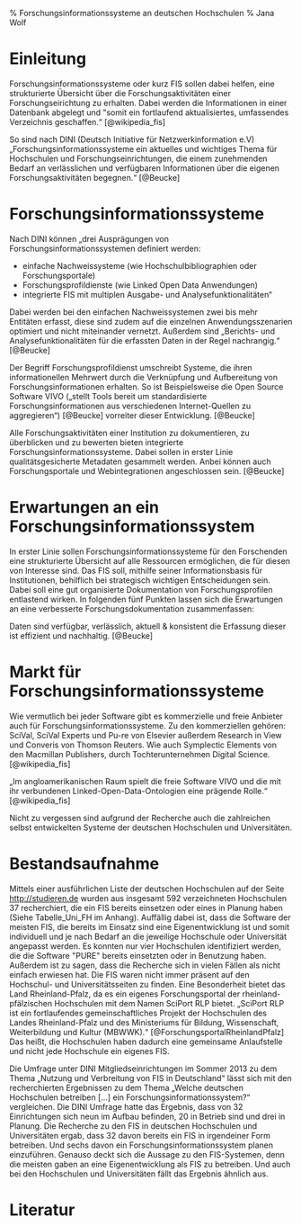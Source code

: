 % Forschungsinformationssysteme an deutschen Hochschulen
% Jana Wolf

# Einleitung

Forschungsinformationssysteme oder kurz FIS sollen dabei helfen, eine
strukturierte Übersicht über die Forschungsaktivitäten einer
Forschungseirichtung zu erhalten. Dabei werden die Informationen in einer
Datenbank abgelegt und "somit ein fortlaufend aktualisiertes, umfassendes
Verzeichnis geschaffen.“ [@wikipedia_fis]

So sind nach DINI (Deutsch Initiative für Netzwerkinformation e.V)
„Forschungsinformationssysteme ein aktuelles und wichtiges Thema für
Hochschulen und Forschungseinrichtungen, die einem zunehmenden Bedarf an
verlässlichen und verfügbaren Informationen über die eigenen
Forschungsaktivitäten begegnen.“ [@Beucke]

# Forschungsinformationssysteme

Nach DINI können „drei Ausprägungen von Forschungsinformationssystemen definiert werden:

 - einfache Nachweissysteme (wie Hochschulbibliographien oder Forschungsportale)
 - Forschungsprofildienste (wie Linked Open Data Anwendungen)
 - integrierte FIS mit multiplen Ausgabe- und Analysefunktionalitäten“ 

Dabei werden bei den einfachen Nachweissystemen zwei bis mehr Entitäten
erfasst, diese sind zudem auf die einzelnen Anwendungsszenarien optimiert und
nicht miteinander vernetzt. Außerdem sind „Berichts- und
Analysefunktionalitäten für die erfassten Daten in der Regel nachrangig.“
[@Beucke]

Der Begriff Forschungsprofildienst umschreibt Systeme, die ihren
informationellen Mehrwert durch die Verknüpfung und Aufbereitung von
Forschungsinformationen erhalten. So ist Beispielsweise die Open Source
Software VIVO („stellt Tools bereit um standardisierte Forschungsinformationen
aus verschiedenen Internet-Quellen zu aggregieren“) [@Beucke] vorreiter dieser
Entwicklung. [@Beucke]

Alle Forschungsaktivitäten einer Institution zu dokumentieren, zu überblicken
und zu bewerten bieten integrierte Forschungsinformationssysteme. Dabei sollen
in erster Linie qualitätsgesicherte Metadaten gesammelt werden. Anbei können
auch Forschungsportale und Webintegrationen angeschlossen sein. [@Beucke]

# Erwartungen an ein Forschungsinformationssystem

In erster Linie sollen Forschungsinformationssysteme für den Forschenden eine
strukturierte Übersicht auf alle Ressourcen ermöglichen, die für diesen von
Interesse sind. Das FIS soll, mithilfe seiner Informationsbasis für
Institutionen, behilflich bei strategisch wichtigen Entscheidungen sein. Dabei
soll eine gut organisierte Dokumentation von Forschungsprofilen entlastend
wirken. In folgenden fünf Punkten lassen sich die Erwartungen an eine
verbesserte Forschungsdokumentation zusammenfassen:

Daten sind verfügbar, verlässlich, aktuell & konsistent die Erfassung dieser
ist effizient und nachhaltig. [@Beucke]

# Markt für Forschungsinformationssysteme

Wie vermutlich bei jeder Software gibt es kommerzielle und freie Anbieter auch
für Forschungsinformationssysteme. Zu den kommerziellen gehören: SciVal, SciVal
Experts und Pu-re von Elsevier außerdem Research in View und Converis von
Thomson Reuters. Wie auch Symplectic Elements von den Macmillan Publishers,
durch Tochterunternehmen Digital Science. [@wikipedia_fis]

„Im angloamerikanischen Raum spielt die freie Software VIVO und die mit ihr
verbundenen Linked-Open-Data-Ontologien eine prägende Rolle.“ [@wikipedia_fis]

Nicht zu vergessen sind aufgrund der Recherche auch die zahlreichen selbst
entwickelten Systeme der deutschen Hochschulen und Universitäten.

# Bestandsaufnahme

Mittels einer ausführlichen Liste der deutschen Hochschulen auf der Seite
<http://studieren.de> wurden aus insgesamt 592 verzeichneten Hochschulen 37
recherchiert, die ein FIS bereits einsetzen oder eines in Planung haben (Siehe
Tabelle_Uni_FH im Anhang). Auffällig dabei ist, dass die Software der meisten
FIS, die bereits im Einsatz sind eine Eigenentwicklung ist und somit
individuell und je nach Bedarf an die jeweilige Hochschule oder Universität
angepasst werden. Es konnten nur vier Hochschulen identifiziert werden, die die
Software "PURE" bereits einsetzten oder in Benutzung haben. Außerdem ist zu
sagen, dass die Recherche sich in vielen Fällen als nicht einfach erwiesen hat.
Die FIS waren nicht immer präsent auf den Hochschul- und Universitätsseiten zu
finden. Eine Besonderheit bietet das Land Rheinland-Pfalz, da es ein eigenes
Forschungsportal der rheinland-pfälzischen Hochschulen mit dem Namen SciPort
RLP bietet. „SciPort RLP ist ein fortlaufendes gemeinschaftliches Projekt der
Hochschulen des Landes Rheinland-Pfalz und des Ministeriums für Bildung,
Wissenschaft, Weiterbildung und Kultur (MBWWK).“
[@ForschungsportalRheinlandPfalz] Das heißt, die Hochschulen haben dadurch eine
gemeinsame Anlaufstelle und nicht jede Hochschule ein eigenes FIS.

Die Umfrage unter DINI Mitgliedseinrichtungen im Sommer 2013 zu dem Thema
„Nutzung und Verbreitung von FIS in Deutschland“ lässt sich mit den
recherchierten Ergebnissen zu dem Thema „Welche deutschen Hochschulen betreiben
[…] ein Forschungsinformationssystem?“ vergleichen. Die DINI Umfrage hatte das
Ergebnis, dass von 32 Einrichtungen sich neun im Aufbau befinden, 20 in Betrieb
sind und drei in Planung. Die Recherche zu den FIS in deutschen Hochschulen und
Universitäten ergab, dass 32 davon bereits ein FIS in irgendeiner Form
betreiben. Und sechs davon ein Forschungsinformationssystem planen einzuführen.
Genauso deckt sich die Aussage zu den FIS-Systemen, denn die meisten gaben an
eine Eigenentwicklung als FIS zu betreiben. Und auch bei den Hochschulen und
Universitäten fällt das Ergebnis ähnlich aus.

# Literatur

